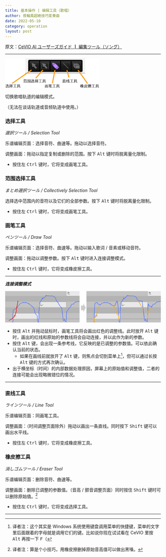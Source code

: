 ```yaml
---
title: 基本操作 | 编辑工具（歌唱）
author: 夜輪風超絶技巧変奏曲
date: 2022-05-10
category: operation
layout: post
---
```

原文：[CeVIO AI ユーザーズガイド ┃ 編集ツール（ソング）](https://cevio.jp/guide/cevio_ai/operation/edittool/)

---

![edit tool](../assets/images/2.6.1.png)

切换歌唱轨道的编辑模式。

（无法在谈话轨道或音频轨道中使用。）

### 选择工具

*選択ツール / Selection Tool*

乐谱编辑页面：选择音符、曲速等。拖动以选择音符。

调整画面：拖动以指定复制或删除的范围。按下 <kbd>Alt</kbd> 键时将脱离量化限制。

* 按住左 <kbd>Ctrl</kbd> 键时，它将变成画笔工具。

### 范围选择工具

*まとめ選択ツール / Collectively Selection Tool*

选择选中范围内的音符以及它们的全部参数。按下 <kbd>Alt</kbd> 键时将脱离量化限制。

* 按住左 <kbd>Ctrl</kbd> 键时，它将变成画笔工具。

### 画笔工具

*ペンツール / Draw Tool*

乐谱编辑页面：选择音符、曲速等。拖动以输入歌词 / 音素或移动音符。

调整画面：拖动以调整参数。按下 <kbd>Alt</kbd> 键时进入连接调整模式。

* 按住左 <kbd>Ctrl</kbd> 键时，它将变成橡皮擦工具。

---
***连接调整模式***

![connection adjustment mode](../assets/images/2.6.2.png)

* 按住 <kbd>Alt</kbd> 并拖动鼠标时，画笔工具将会画出红色的调整线。此时放开 <kbd>Alt</kbd> 键时，画出的红线和原始的参数线将会自动连接，并以此作为新的参数。
* 按住 <kbd>Alt</kbd> 键，会出现一条参考线，它反映的是已调整的参数值。可以依此确认当前的状态。
  * 如果在画线前就放开了 <kbd>Alt</kbd> 键，则焦点会切到菜单上[^1]，但可以通过长按 <kbd>Alt</kbd> 键的方式再次确认。
* 出于横坐标（时间）的内部数据处理原因，屏幕上的原始值和调整值，二者的连接可能会出现略微错位的情况。

---

### 直线工具

*ラインツール / Line Tool*

乐谱编辑页面：同画笔工具。

调整画面：（时间调整页面除外）拖动以画出一条直线。同时按下 <kbd>Shift</kbd> 键可以画出水平线。

* 按住左 <kbd>Ctrl</kbd> 键时，它将变成橡皮擦工具。

### 橡皮擦工具

*消しゴムツール / Eraser Tool*

乐谱编辑页面：删除音符、曲速等。

调整画面：删除已调整的参数值。（音高 / 颤音调整页面）同时按住 <kbd>Shift</kbd> 键时可以删除原始值。[^2]

* 按住左 <kbd>Ctrl</kbd> 键时，它将变成选择工具。

---
[^1]: 译者注：这个其实是 Windows 系统使用键盘调用菜单的快捷键，菜单的文字里后面跟着的字母就是调用它们的键。比如说你现在试试看在 CeVIO 里按 <kbd>Alt</kbd> 再按一下 <kbd>F</kbd>（
[^2]: 译者注：算是个小技巧，用橡皮擦删掉原始音高值可以做出黑嗓。
